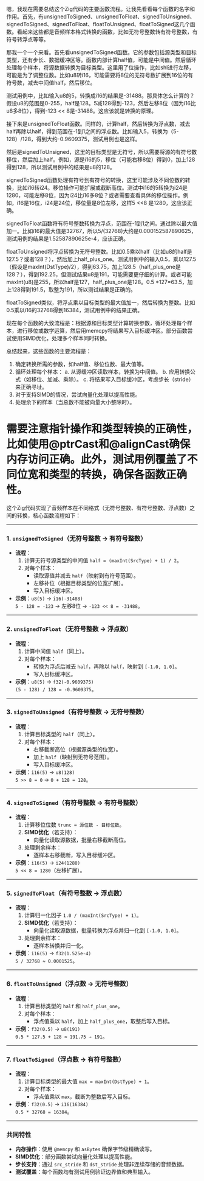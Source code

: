 嗯，我现在需要总结这个Zig代码的主要函数流程。让我先看看每个函数的名字和作用。首先，有unsignedToSigned、unsignedToFloat、signedToUnsigned、signedToSigned、signedToFloat、floatToUnsigned、floatToSigned这几个函数。看起来这些都是音频样本格式转换的函数，比如无符号整数转有符号整数，有符号转浮点等等。

那我一个一个来看。首先看unsignedToSigned函数。它的参数包括源类型和目标类型，还有步长、数据缓冲区等。函数内部计算half值，可能是中间值。然后循环处理每个样本，将源数据转换为目标类型。这里用了位操作，比如shl进行左移，可能是为了调整位数。比如u8转i16，可能需要将8位的无符号数扩展到16位的有符号数，减去中间值half，然后移位。

测试用例中，比如输入u8的5，转换成i16的结果是-31488。那具体怎么计算的？假设u8的范围是0-255，half是128。5减128得到-123，然后左移8位（因为i16比u8多8位），得到-123 << 8是-31488。这应该就是转换的原理。

接下来是unsignedToFloat函数。同样的，计算half，然后转换为浮点数，减去half再除以half，得到范围在-1到1之间的浮点数。比如输入5，转换为（5-128）/128，得到大约-0.9609375，测试用例也是这样。

然后是signedToUnsigned，这里的目标类型是无符号，所以需要将源的有符号数移位，然后加上half。例如，源是i16的5，移位（可能右移8位）得到0，加上128得到128，所以测试用例中的结果是u8的128。

signedToSigned函数处理有符号到有符号的转换，这里可能涉及不同位数的转换，比如i16转i24。移位操作可能扩展或截断高位。测试中i16的5转换为i24是1280，可能左移8位，因为i24比i16多8位？或者需要查看具体的移位操作。例如，i16是16位，i24是24位，移位量是8位左移，这样5 <<8 是1280，这应该正确。

signedToFloat函数将有符号整数转换为浮点，范围在-1到1之间。通过除以最大值加一。比如i16的最大值是32767，所以5/(32768)大约是0.000152587890625，测试用例的结果是1.52587890625e-4，应该正确。

floatToUnsigned将浮点转换为无符号整数。比如0.5乘以half（比如u8的half是127.5？或者128？），然后加上half_plus_one。测试用例中的输入0.5，乘以127.5（假设是maxInt(DstType)/2），得到63.75，加上128.5（half_plus_one是128？），得到192.25，但测试结果u8是191，可能需要更仔细的计算。或者可能maxInt(u8)是255，所以half是127，half_plus_one是128。0.5 *127=63.5，加上128得到191.5，取整为191，所以测试结果是正确的。

floatToSigned类似，将浮点乘以目标类型的最大值加一，然后转换为整数。比如0.5乘以i16的32768得到16384，测试用例中的结果正确。

现在每个函数的大致流程是：根据源和目标类型计算转换参数，循环处理每个样本，进行移位或数学运算，然后用memcpy将结果写入目标缓冲区。部分函数尝试使用SIMD优化，处理多个样本同时转换。

总结起来，这些函数的主要流程是：

1. 确定转换所需的参数，如half值、移位位数、最大值等。
2. 循环处理每个样本：
   a. 从源缓冲区读取样本，转换为中间值。
   b. 应用转换公式（如移位、加减、乘除）。
   c. 将结果写入目标缓冲区，考虑步长（stride）来正确寻址。
3. 对于支持SIMD的情况，尝试向量化处理以提高性能。
4. 处理余下的样本（当总数不能被向量大小整除时）。

需要注意指针操作和类型转换的正确性，比如使用@ptrCast和@alignCast确保内存访问正确。此外，测试用例覆盖了不同位宽和类型的转换，确保各函数正确性。
================================================
这个Zig代码实现了音频样本在不同格式（无符号整数、有符号整数、浮点数）之间的转换，核心函数流程如下：

---

### **1. `unsignedToSigned`（无符号整数 → 有符号整数）**
- **流程**：
  1. 计算无符号源类型的中间值 `half = (maxInt(SrcType) + 1) / 2`。
  2. 对每个样本：
     - 读取源值并减去 `half`（映射到有符号范围）。
     - 左移补位（根据目标类型的位宽扩展）。
     - 写入目标缓冲区。
- **示例**：`u8(5)` → `i16(-31488)`  
  `5 - 128 = -123` → 左移8位 → `-123 << 8 = -31488`。

---

### **2. `unsignedToFloat`（无符号整数 → 浮点数）**
- **流程**：
  1. 计算中间值 `half`（同上）。
  2. 对每个样本：
     - 转换为浮点后减去 `half`，再除以 `half`，映射到 `[-1.0, 1.0]`。
     - 写入目标缓冲区。
- **示例**：`u8(5)` → `f32(-0.9609375)`  
  `(5 - 128) / 128 = -0.9609375`。

---

### **3. `signedToUnsigned`（有符号整数 → 无符号整数）**
- **流程**：
  1. 计算目标类型的 `half`（同上）。
  2. 对每个样本：
     - 右移截断高位（根据源类型的位宽）。
     - 加上 `half`（映射到无符号范围）。
     - 写入目标缓冲区。
- **示例**：`i16(5)` → `u8(128)`  
  `5 >> 8 = 0` → `0 + 128 = 128`。

---

### **4. `signedToSigned`（有符号整数 → 有符号整数）**
- **流程**：
  1. 计算移位位数 `trunc = 源位数 - 目标位数`。
  2. **SIMD优化**（若支持）：
     - 向量化读取源数据，批量右移截断高位。
  3. 处理剩余样本：
     - 逐样本右移截断，写入目标缓冲区。
- **示例**：`i16(5)` → `i24(1280)`  
  `5 << 8 = 1280`（左移扩展）。

---

### **5. `signedToFloat`（有符号整数 → 浮点数）**
- **流程**：
  1. 计算归一化因子 `1.0 / (maxInt(SrcType) + 1)`。
  2. **SIMD优化**（若支持）：
     - 向量化读取源数据，批量转换为浮点并归一化到 `[-1.0, 1.0]`。
  3. 处理剩余样本：
     - 逐样本转换并归一化。
- **示例**：`i16(5)` → `f32(1.525e-4)`  
  `5 / 32768 ≈ 0.0001525`。

---

### **6. `floatToUnsigned`（浮点数 → 无符号整数）**
- **流程**：
  1. 计算目标类型的 `half` 和 `half_plus_one`。
  2. 对每个样本：
     - 浮点值乘以 `half`，加上 `half_plus_one`，取整后写入目标。
- **示例**：`f32(0.5)` → `u8(191)`  
  `0.5 * 127.5 + 128 ≈ 191.75 → 191`。

---

### **7. `floatToSigned`（浮点数 → 有符号整数）**
- **流程**：
  1. 计算目标类型的最大值 `max = maxInt(DstType) + 1`。
  2. 对每个样本：
     - 浮点值乘以 `max`，截断为整数后写入目标。
- **示例**：`f32(0.5)` → `i16(16384)`  
  `0.5 * 32768 = 16384`。

---

### **共同特性**
- **内存操作**：使用 `@memcpy` 和 `asBytes` 确保字节级精确读写。
- **SIMD优化**：部分函数尝试向量化处理以提高性能。
- **步长支持**：通过 `src_stride` 和 `dst_stride` 处理非连续存储的音频数据。
- **测试覆盖**：每个函数均有测试用例验证边界值和典型输入。